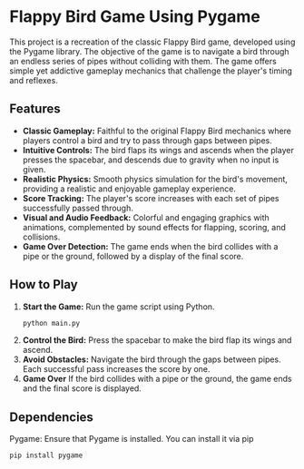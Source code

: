 # Flappy Bird Game Using Pygame

This project is a recreation of the classic Flappy Bird game, developed using the Pygame library. The objective of the game is to navigate a bird through an endless series of pipes without colliding with them. The game offers simple yet addictive gameplay mechanics that challenge the player's timing and reflexes.

## Features

- **Classic Gameplay:** Faithful to the original Flappy Bird mechanics where players control a bird and try to pass through gaps between pipes.
- **Intuitive Controls:** The bird flaps its wings and ascends when the player presses the spacebar, and descends due to gravity when no input is given.
- **Realistic Physics:** Smooth physics simulation for the bird's movement, providing a realistic and enjoyable gameplay experience.
- **Score Tracking:** The player's score increases with each set of pipes successfully passed through.
- **Visual and Audio Feedback:** Colorful and engaging graphics with animations, complemented by sound effects for flapping, scoring, and collisions.
- **Game Over Detection:** The game ends when the bird collides with a pipe or the ground, followed by a display of the final score.

## How to Play

1. **Start the Game:** Run the game script using Python.
   ```sh
   python main.py
2. **Control the Bird:** Press the spacebar to make the bird flap its wings and ascend.
3. **Avoid Obstacles:** Navigate the bird through the gaps between pipes. Each successful pass increases the score by one.
4. **Game Over** If the bird collides with a pipe or the ground, the game ends and the final score is displayed.

## Dependencies

Pygame: Ensure that Pygame is installed. You can install it via pip
```sh
pip install pygame
